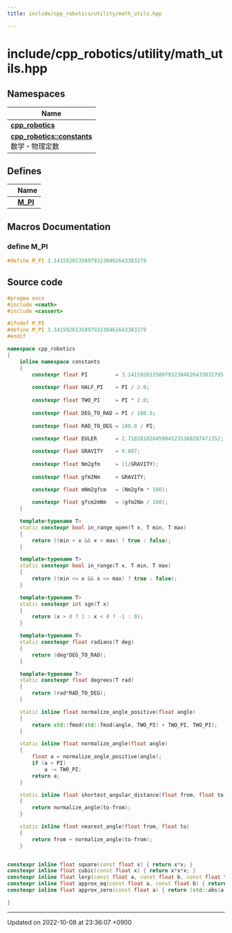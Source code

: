 ```yaml
---
title: include/cpp_robotics/utility/math_utils.hpp

---
```


# include/cpp_robotics/utility/math_utils.hpp



## Namespaces

| Name           |
| -------------- |
| **[cpp_robotics](/cpp_robotics/doxybook/Namespaces/namespacecpp__robotics/)**  |
| **[cpp_robotics::constants](/cpp_robotics/doxybook/Namespaces/namespacecpp__robotics_1_1constants/)** <br>数学・物理定数  |

## Defines

|                | Name           |
| -------------- | -------------- |
|  | **[M_PI](/cpp_robotics/doxybook/Files/math__utils_8hpp/#define-m-pi)**  |




## Macros Documentation

### define M_PI

```cpp
#define M_PI 3.141592653589793238462643383279
```


## Source code

```cpp
#pragma once
#include <cmath>
#include <cassert>

#ifndef M_PI
#define M_PI 3.141592653589793238462643383279
#endif 

namespace cpp_robotics
{
    inline namespace constants
    {
        constexpr float PI         = 3.1415926535897932384626433832795;
        
        constexpr float HALF_PI    = PI / 2.0;
        
        constexpr float TWO_PI     = PI * 2.0;
        
        constexpr float DEG_TO_RAD = PI / 180.0;
        
        constexpr float RAD_TO_DEG = 180.0 / PI;
        
        constexpr float EULER      = 2.718281828459045235360287471352;

        constexpr float GRAVITY    = 9.807;
        
        constexpr float Nm2gfm     = (1/GRAVITY);
        
        constexpr float gfm2Nm     = GRAVITY;

        constexpr float mNm2gfcm   = (Nm2gfm * 100);
        
        constexpr float gfcm2mNm   = (gfm2Nm / 100);
    }

    template<typename T>
    static constexpr bool in_range_open(T x, T min, T max) 
    {
        return ((min < x && x < max) ? true : false);
    }

    template<typename T>
    static constexpr bool in_range(T x, T min, T max) 
    {
        return ((min <= x && x <= max) ? true : false);
    }

    template<typename T>
    static constexpr int sgn(T x) 
    {
        return (x > 0 ? 1 : x < 0 ? -1 : 0);
    }

    template<typename T>
    static constexpr float radians(T deg) 
    {
        return (deg*DEG_TO_RAD);
    }

    template<typename T>
    static constexpr float degrees(T rad)
    {
        return (rad*RAD_TO_DEG);
    }

    static inline float normalize_angle_positive(float angle)
    {
        return std::fmod(std::fmod(angle, TWO_PI) + TWO_PI, TWO_PI);
    }

    static inline float normalize_angle(float angle)
    {
        float a = normalize_angle_positive(angle);
        if (a > PI)
            a -= TWO_PI;
        return a;
    }

    static inline float shortest_angular_distance(float from, float to)
    {
        return normalize_angle(to-from);
    }

    static inline float nearest_angle(float from, float to)
    {
        return from + normalize_angle(to-from);
    }


constexpr inline float square(const float x) { return x*x; }
constexpr inline float cubic(const float x) { return x*x*x; }
constexpr inline float lerp(const float a, const float b, const float t) { return a + (b-a)*t; }
constexpr inline float approx_eq(const float a, const float b) { return (std::abs(a-b) < 1e-12); }
constexpr inline float approx_zero(const float a) { return (std::abs(a) < 1e-12); }

}
```


-------------------------------

Updated on 2022-10-08 at 23:36:07 +0900
